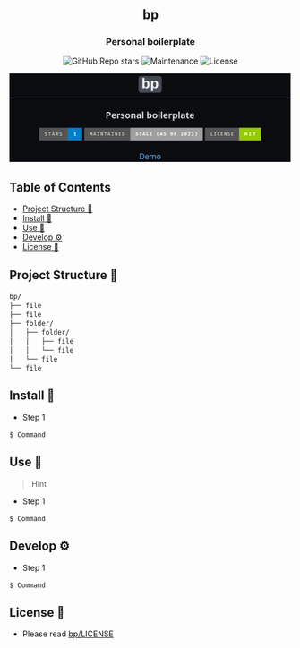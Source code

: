 <div align="center">

# `bp`

<h3>
  Personal boilerplate
</h3>

<!-- Badges -->
![GitHub Repo stars](https://img.shields.io/github/stars/nemo256/bp?style=for-the-badge)
![Maintenance](https://shields.io/maintenance/yes/2022?style=for-the-badge)
![License](https://shields.io/github/license/nemo256/bp?style=for-the-badge)

<!-- Demo image -->
![Demo](demo.png)

</div>

<!-- TABLE OF CONTENTS -->
## Table of Contents

* [Project Structure 📁](#project-structure)
* [Install 🔨](#install)
* [Use 🚀](#use)
* [Develop ⚙️](#develop)
* [License 📑](#license)

## Project Structure 📁
```
bp/
├── file
├── file
├── folder/
│   ├── folder/
│   │   ├── file
│   │   └── file
│   └── file
└── file
```

## Install 🔨
- Step 1
```
$ Command
```
## Use 🚀
> Hint
- Step 1
```
$ Command
```

## Develop ⚙️
- Step 1
```
$ Command
```

## License 📑
- Please read [bp/LICENSE](https://github.com/nemo256/bp/blob/master/LICENSE)
